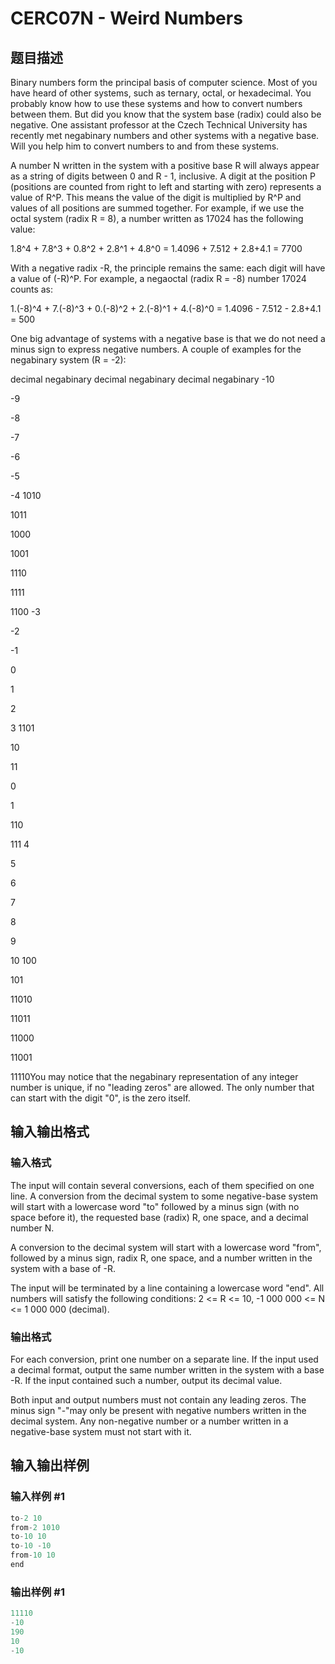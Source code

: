 # CERC07N - Weird Numbers

## 题目描述

Binary numbers form the principal basis of computer science. Most of you have heard of other systems, such as ternary, octal, or hexadecimal. You probably know how to use these systems and how to convert numbers between them. But did you know that the system base (radix) could also be negative. One assistant professor at the Czech Technical University has recently met negabinary numbers and other systems with a negative base. Will you help him to convert numbers to and from these systems.

A number N written in the system with a positive base R will always appear as a string of digits between 0 and R - 1, inclusive. A digit at the position P (positions are counted from right to left and starting with zero) represents a value of R^P. This means the value of the digit is multiplied by R^P and values of all positions are summed together. For example, if we use the octal system (radix R = 8), a number written as 17024 has the following value:

1.8^4 + 7.8^3 + 0.8^2 + 2.8^1 + 4.8^0 = 1.4096 + 7.512 + 2.8+4.1 = 7700

With a negative radix -R, the principle remains the same: each digit will have a value of (-R)^P. For example, a negaoctal (radix R = -8) number 17024 counts as:

1.(-8)^4 + 7.(-8)^3 + 0.(-8)^2 + 2.(-8)^1 + 4.(-8)^0 = 1.4096 - 7.512 - 2.8+4.1 = 500

One big advantage of systems with a negative base is that we do not need a minus sign to express negative numbers. A couple of examples for the negabinary system (R = -2):

decimal negabinary decimal negabinary decimal negabinary -10

-9

-8

-7

-6

-5

-4 1010

1011

1000

1001

1110

1111

1100 -3

-2

-1

0

1

2

3 1101

10

11

0

1

110

111 4

5

6

7

8

9

10 100

101

11010

11011

11000

11001

11110You may notice that the negabinary representation of any integer number is unique, if no "leading zeros" are allowed. The only number that can start with the digit "0", is the zero itself.

## 输入输出格式

### 输入格式

The input will contain several conversions, each of them specified on one line. A conversion from the decimal system to some negative-base system will start with a lowercase word "to" followed by a minus sign (with no space before it), the requested base (radix) R, one space, and a decimal number N.

A conversion to the decimal system will start with a lowercase word "from", followed by a minus sign, radix R, one space, and a number written in the system with a base of -R.

The input will be terminated by a line containing a lowercase word "end". All numbers will satisfy the following conditions: 2 <= R <= 10, -1 000 000 <= N <= 1 000 000 (decimal).

### 输出格式

For each conversion, print one number on a separate line. If the input used a decimal format, output the same number written in the system with a base -R. If the input contained such a number, output its decimal value.

Both input and output numbers must not contain any leading zeros. The minus sign "-"may only be present with negative numbers written in the decimal system. Any non-negative number or a number written in a negative-base system must not start with it.

## 输入输出样例

### 输入样例 #1

```cpp
to-2 10
from-2 1010
to-10 10
to-10 -10
from-10 10
end
```


### 输出样例 #1

```cpp
11110
-10
190
10
-10
```



